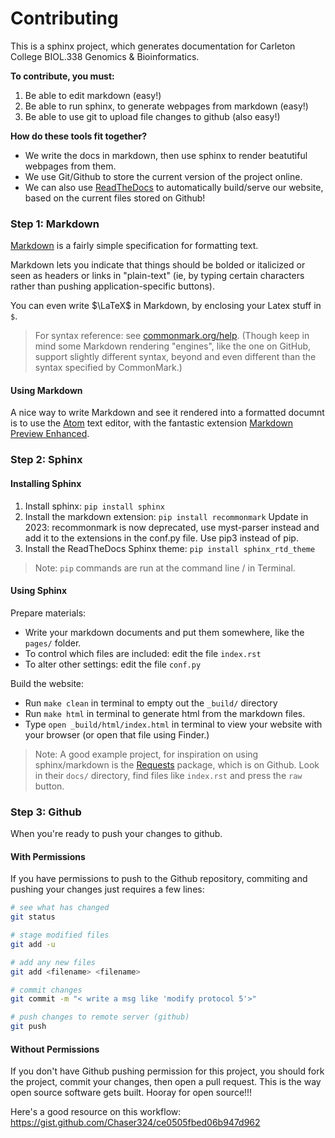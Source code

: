 # Contributing

This is a sphinx project, which generates documentation for Carleton College BIOL.338 Genomics & Bioinformatics.

**To contribute, you must:**

1. Be able to edit markdown (easy!)
2. Be able to run sphinx, to generate webpages from markdown (easy!)
3. Be able to use git to upload file changes to github (also easy!)

**How do these tools fit together?**

- We write the docs in markdown, then use sphinx to render beatutiful webpages from them.
- We use Git/Github to store the current version of the project online.
- We can also use [ReadTheDocs](https://readthedocs.org/) to automatically build/serve our website, based on the current files stored on Github!

### Step 1: Markdown

[Markdown](http://commonmark.org) is a fairly simple specification for formatting text.

Markdown lets you indicate that things should be bolded or italicized or seen as headers or links in "plain-text" (ie, by typing certain characters rather than pushing application-specific buttons).

You can even write $\LaTeX$ in Markdown, by enclosing your Latex stuff in `$`.

> For syntax reference: see [commonmark.org/help](http://commonmark.org/help/). (Though keep in mind some Markdown rendering "engines", like the one on GitHub, support slightly different syntax, beyond and even different than the syntax specified by CommonMark.)


#### Using Markdown

A nice way to write Markdown and see it rendered into a formatted documnt is to use the [Atom](https://atom.io/) text editor, with the fantastic extension [Markdown Preview Enhanced](https://shd101wyy.github.io/markdown-preview-enhanced/#/).



### Step 2: Sphinx

#### Installing Sphinx

1. Install sphinx: `pip install sphinx`
2. Install the markdown extension: `pip install recommonmark`
    Update in 2023: recommonmark is now deprecated, use myst-parser instead and add it to the extensions in the conf.py file. Use pip3 instead of pip.
3. Install the ReadTheDocs Sphinx theme: `pip install sphinx_rtd_theme`

> Note: `pip` commands are run at the command line / in Terminal.

#### Using Sphinx

Prepare materials:
- Write your markdown documents and put them somewhere, like the `pages/` folder.
- To control which files are included: edit the file `index.rst`
- To alter other settings: edit the file `conf.py`

Build the website:
- Run `make clean` in terminal to empty out the `_build/` directory
- Run `make html` in terminal to generate html from the markdown files.
- Type `open _build/html/index.html` in terminal to view your website with your browser (or open that file using Finder.)

> Note: A good example project, for inspiration on using sphinx/markdown is the [Requests](https://github.com/requests/requests) package, which is on Github. Look in their `docs/` directory, find files like `index.rst` and press the `raw` button.


### Step 3: Github

When you're ready to push your changes to github.

#### With Permissions

If you have permissions to push to the Github repository, commiting and pushing your changes just requires a few lines:

```bash
# see what has changed
git status

# stage modified files
git add -u

# add any new files
git add <filename> <filename>

# commit changes
git commit -m "< write a msg like 'modify protocol 5'>"

# push changes to remote server (github)
git push
```

#### Without Permissions

If you don't have Github pushing permission for this project, you should fork the project, commit your changes, then open a pull request. This is the way open source software gets built. Hooray for open source!!!

Here's a good resource on this workflow:
https://gist.github.com/Chaser324/ce0505fbed06b947d962